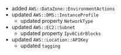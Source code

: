- added `AWS::DataZone::EnvironmentActions`
- updated `AWS::DMS::InstanceProfile`
  - updated property `NetworkType`
- updated `AWS::EC2::Subnet`
  - updated property `Ipv6CidrBlocks`
- updated `AWS::Location::APIKey`
  - updated `tagging`
